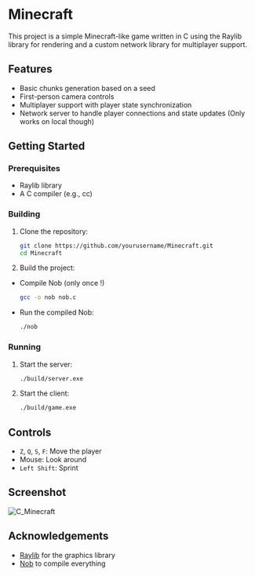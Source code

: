 # Minecraft

This project is a simple Minecraft-like game written in C using the Raylib library for rendering and a custom network library for multiplayer support.

## Features

- Basic chunks generation based on a seed
- First-person camera controls
- Multiplayer support with player state synchronization
- Network server to handle player connections and state updates (Only works on local though)

## Getting Started

### Prerequisites

- Raylib library
- A C compiler (e.g., cc)

### Building

1. Clone the repository:
    ```sh
    git clone https://github.com/yourusername/Minecraft.git
    cd Minecraft
    ```

2. Build the project:
- Compile Nob (only once !)
    ```sh
    gcc -o nob nob.c
    ```

- Run the compiled Nob:
    ```sh
    ./nob
    ```

### Running

1. Start the server:
    ```sh
    ./build/server.exe
    ```

2. Start the client:
    ```sh
    ./build/game.exe
    ```

## Controls

- `Z`, `Q`, `S`, `F`: Move the player
- Mouse: Look around
- `Left Shift`: Sprint

## Screenshot

![C_Minecraft](\img\c_minecraft.png)

## Acknowledgements

- [Raylib](https://www.raylib.com/) for the graphics library
- [Nob](https://github.com/tsoding/nob.h) to compile everything
